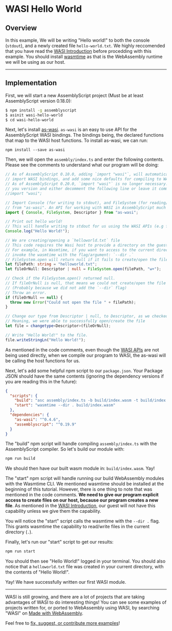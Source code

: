 # WASI Hello World

## Overview

In this example, We will be writing "Hello world!" to both the console (`stdout`), and a newly created file `hello-world.txt`. We highly reccomended that you have read the [WASI Introduction](/example-redirect?exampleName=wasi-introduction&programmingLanguage=all) before procedding with this example. You should install [wasmtime](https://wasmtime.dev/) as that is the WebAssembly runtime we will be using as our host.

---

## Implementation

First, we will start a new AssemblyScript project (Must be at least AssemblyScript version 0.18.0):

```bash
$ npm install -g assemblyscript
$ asinit wasi-hello-world
$ cd wasi-hello-world
```

Next, let's install [as-wasi](https://github.com/jedisct1/as-wasi). `as-wasi` is an easy to use API for the AssemblyScript WASI bindings. The bindings being, the declared functions that map to the WASI host functions. To install as-wasi, we can run:

`npm install --save as-wasi`

Then, we will open the `assembly/index.ts` and enter the following contents. Please see the comments to understand what our program will be doing:

```typescript
// As of AssemblyScript 0.10.0, adding `import "wasi"`, will automatically
// import WASI bindings, and add some nice defaults for compiling to WASI.
// As of AssemblyScript 0.20.0, `import "wasi"` is no longer necessary. Please check
// you version and either decomment the following line or leave it commented.
//import "wasi";

// Import Console (for writing to stdout), and FileSystem (for reading/writing files)
// from "as-wasi". An API for working with WASI in AssemblyScript much easier.
import { Console, FileSystem, Descriptor } from "as-wasi";

// Print out hello world!
// This will handle writing to stdout for us using the WASI APIs (e.g fd_write)
Console.log("Hello World!");

// We are creating/opening a `helloworld.txt` file
// This code requires the Wasi host to provide a directory on the guest.
// For example, in Wasmtime, if you want to access to the current directory,
// invoke the wasmtime with the flag/argument: `--dir .`
// FileSystem.open will return null if it fails to create/open the file
let filePath: string = "helloworld.txt";
let fileOrNull: Descriptor | null = FileSystem.open(filePath, "w+");

// Check if the FileSystem.open() returned null.
// If fileOrNull is null, that means we could not create/open the file
// (Probably because we did not add the `--dir` flag)
// Throw an error.
if (fileOrNull == null) {
  throw new Error("Could not open the file " + filePath);
}

// Change our type from Descriptor | null, to Descriptor, as we checked above.
// Meaning, we were able to successfully open/create the file
let file = changetype<Descriptor>(fileOrNull);

// Write "Hello World!" to the file.
file.writeStringLn("Hello World!");
```

As mentioned in the code comments, even though the [WASI APIs](https://github.com/WebAssembly/WASI/blob/master/phases/snapshot/docs.md) are not being used directly, when we compile our program to WASI, the as-wasi will be calling the host functions for us.

Next, let's add some helpful npm script to our `package.json`. Your Package JSON should have the same contents (ignoring the dependency versions if you are reading this in the future):

```json
{
  "scripts": {
    "build": "asc assembly/index.ts -b build/index.wasm -t build/index.wat",
    "start": "wasmtime --dir . build/index.wasm"
  },
  "dependencies": {
    "as-wasi": "^0.4.6",
    "assemblyscript": "^0.19.9"
  }
}
```

The "build" npm script will handle compiling `assembly/index.ts` with the AssemblyScript compiler. So let's build our module with:

```bash
npm run build
```

We should then have our built wasm module in: `build/index.wasm`. Yay!

The "start" npm script will handle running our build WebAssembly modules with the Wasmtime CLI. We mentioned wasmtime should be installed at the beginning of this tutorial. However, there is one thing to note that was mentioned in the code comments. **We need to give our program explicit access to create files on our host, because our program creates a new file**. As mentioned in the [WASI Introduction](/example-redirect?exampleName=wasi-introduction), our guest will not have this capability unless we give them the capability.

You will notice the "start" script calls the wasmtime with the `--dir .` flag. This grants wasmtime the capability to read/write files in the current directory (`.`).

Finally, let's run our "start" script to get our results:

```bash
npm run start
```

You should then see "Hello World!" logged in your terminal. You should also notice that a `helloworld.txt` file was created in your current directory, with the contents of "Hello World!".

Yay! We have successfully written our first WASI module.

---

WASI is still growing, and there are a lot of projects that are taking advantages of WASI to do interesting things! You can see some examples of projects written for, or ported to WebAssembly using WASI, by searching "WASI" on [Made with WebAssembly](https://madewithwebassembly.com/).

Feel free to [fix, suggest, or contribute more examples](https://github.com/torch2424/wasm-by-example)!
